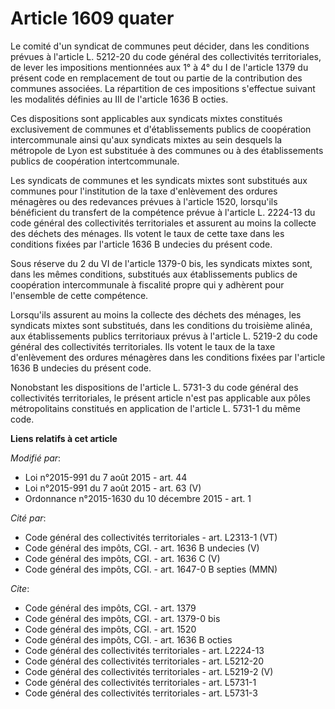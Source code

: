 # Article 1609 quater

Le comité d'un syndicat de communes peut décider, dans les conditions prévues à l'article L. 5212-20 du code général des
collectivités territoriales, de lever les impositions mentionnées aux 1° à 4° du I de l'article 1379 du présent code en
remplacement de tout ou partie de la contribution des communes associées. La répartition de ces impositions s'effectue
suivant les modalités définies au III de l'article 1636 B octies.

Ces dispositions sont applicables aux syndicats mixtes constitués exclusivement de communes et d'établissements publics de
coopération intercommunale ainsi qu'aux syndicats mixtes au sein desquels la métropole de Lyon est substituée à des communes
ou à des établissements publics de coopération intertcommunale.

Les syndicats de communes et les syndicats mixtes sont substitués aux communes pour l'institution de la taxe d'enlèvement des
ordures ménagères ou des redevances prévues à l'article 1520, lorsqu'ils bénéficient du transfert de la compétence prévue à
l'article L. 2224-13 du code général des collectivités territoriales et assurent au moins la collecte des déchets des
ménages. Ils votent le taux de cette taxe dans les conditions fixées par l'article 1636 B undecies du présent code.

Sous réserve du 2 du VI de l'article 1379-0 bis, les syndicats mixtes sont, dans les mêmes conditions, substitués aux
établissements publics de coopération intercommunale à fiscalité propre qui y adhèrent pour l'ensemble de cette compétence.

Lorsqu'ils assurent au moins la collecte des déchets des ménages, les syndicats mixtes sont substitués, dans les conditions
du troisième alinéa, aux établissements publics territoriaux prévus à l'article L. 5219-2 du code général des collectivités
territoriales. Ils votent le taux de la taxe d'enlèvement des ordures ménagères dans les conditions fixées par l'article 1636
B undecies du présent code.

Nonobstant les dispositions de l'article L. 5731-3 du code général des collectivités territoriales, le présent article n'est
pas applicable aux pôles métropolitains constitués en application de l'article L. 5731-1 du même code.

**Liens relatifs à cet article**

_Modifié par_:

  - Loi n°2015-991 du 7 août 2015 - art. 44
  - Loi n°2015-991 du 7 août 2015 - art. 63 (V)
  - Ordonnance n°2015-1630 du 10 décembre 2015 - art. 1

_Cité par_:

  - Code général des collectivités territoriales - art. L2313-1 (VT)
  - Code général des impôts, CGI. - art. 1636 B undecies (V)
  - Code général des impôts, CGI. - art. 1636 C (V)
  - Code général des impôts, CGI. - art. 1647-0 B septies (MMN)

_Cite_:

  - Code général des impôts, CGI. - art. 1379
  - Code général des impôts, CGI. - art. 1379-0 bis
  - Code général des impôts, CGI. - art. 1520
  - Code général des impôts, CGI. - art. 1636 B octies
  - Code général des collectivités territoriales - art. L2224-13
  - Code général des collectivités territoriales - art. L5212-20
  - Code général des collectivités territoriales - art. L5219-2 (V)
  - Code général des collectivités territoriales - art. L5731-1
  - Code général des collectivités territoriales - art. L5731-3
